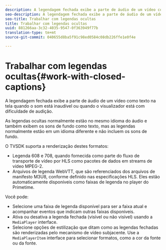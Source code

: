 ```yaml
---
description: A legendagem fechada exibe a parte de áudio de um vídeo como texto na tela quando o som está inaudível ou quando o visualizador está com dificuldade de audição.
seo-description: A legendagem fechada exibe a parte de áudio de um vídeo como texto na tela quando o som está inaudível ou quando o visualizador está com dificuldade de audição.
seo-title: Trabalhar com legendas ocultas
title: Trabalhar com legendas ocultas
uuid: 881266aa-3c32-4035-9547-0f363949f77b
translation-type: tm+mt
source-git-commit: 040655d8ba5f91c98ed0584c08db226ffe1e0f4e

---
```



# Trabalhar com legendas ocultas{#work-with-closed-captions}

A legendagem fechada exibe a parte de áudio de um vídeo como texto na tela quando o som está inaudível ou quando o visualizador está com dificuldade de audição.

As legendas ocultas normalmente estão no mesmo idioma do áudio e também exibem os sons de fundo como texto, mas as legendas normalmente estão em um idioma diferente e não incluem os sons de fundo.

O TVSDK suporta a renderização destes formatos:

* Legenda 608 e 708, quando fornecida como parte do fluxo de transporte de vídeo por HLS como pacotes de dados em streams de vídeo MPEG-2.
* Arquivos de legenda WebVTT, que são referenciados dos arquivos de manifesto M3U8, conforme definido nas especificações HLS. Eles estão automaticamente disponíveis como faixas de legenda no player do Primetime.

Você pode:

* Selecione uma faixa de legenda disponível para ser a faixa atual e acompanhar eventos que indicam outras faixas disponíveis.
* Ativa ou desativa a legenda fechada (visível ou não visível) usando a `MediaPlayer` interface.
* Selecione opções de estilização que ditam como as legendas fechadas são renderizadas pelo mecanismo de vídeo subjacente. Use a `MediaPlayerItem` interface para selecionar formatos, como a cor da fonte ou da fonte.

